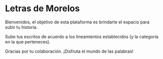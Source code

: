 # Letras de Morelos
Bienvenidos, el objetivo de esta plataforma es brindarte el espacio para subir tu historia.

Sube tus escritos de acuerdo a los lineamientos establecidos (y la categoría en la que perteneces).

Gracias por tu colaboración. ¡Disfruta el mundo de las palabras!
